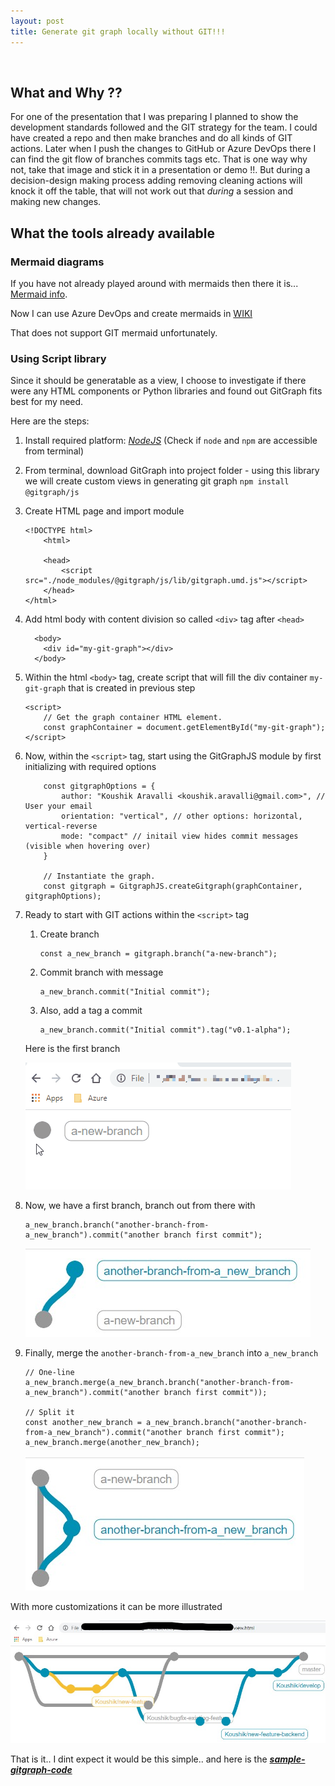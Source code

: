 ```yaml
---
layout: post
title: Generate git graph locally without GIT!!!
---
```

<!-- Post Content -->

<br/>

## What and Why ?? 
For one of the presentation that I was preparing I planned to show the development standards followed and the GIT strategy for the team. I could have created a repo and then make branches and do all kinds of GIT actions. Later when I push the changes to GitHub or Azure DevOps there I can find the git flow of branches commits tags etc. That is one way why not, take that image and stick it in a presentation or demo !!. But during a decision-design making process adding removing cleaning actions will knock it off the table, that will not work out that _during_ a session and making new changes.

## What the tools already available

### Mermaid diagrams

If you have not already played around with mermaids then there it is... [Mermaid info](https://mermaid-js.github.io/mermaid/#/).

Now I can use Azure DevOps and create mermaids in [WIKI](https://docs.microsoft.com/en-us/azure/devops/project/wiki/wiki-markdown-guidance?view=azure-devops) 

That does not support GIT mermaid unfortunately.

### Using Script library

Since it should be generatable as a view, I choose to investigate if there were any HTML components or Python libraries and found out GitGraph fits best for my need. 

Here are the steps:

1. Install required platform: 
    _[NodeJS](https://nodejs.org/en/download/)_ (Check if ```node``` and ```npm``` are accessible from terminal)

1. From terminal, download GitGraph into project folder - using this library we will create custom views in generating git graph
    ```npm install @gitgraph/js```

1. Create HTML page and import module

    ```
    <!DOCTYPE html>
        <html>

        <head>
            <script src="./node_modules/@gitgraph/js/lib/gitgraph.umd.js"></script>
        </head>
    </html>
    ```

1. Add html body with content division so called ```<div>``` tag after ```<head>```
    ```
      <body>  
        <div id="my-git-graph"></div>
      </body>
    ```

1. Within the html ```<body>``` tag, create script that will fill the div container ```my-git-graph``` that is created in previous step
    ```
    <script>
        // Get the graph container HTML element.
        const graphContainer = document.getElementById("my-git-graph");
    </script>
    ```

1. Now, within the ```<script>``` tag, start using the GitGraphJS module by first initializing with required options
    ```
        const gitgraphOptions = {
            author: "Koushik Aravalli <koushik.aravalli@gmail.com>", // User your email 
            orientation: "vertical", // other options: horizontal, vertical-reverse
            mode: "compact" // initail view hides commit messages (visible when hovering over)
        }

        // Instantiate the graph.
        const gitgraph = GitgraphJS.createGitgraph(graphContainer, gitgraphOptions);
    ```

1. Ready to start with GIT actions within the ```<script>``` tag

    1. Create branch 
    
        ``` 
        const a_new_branch = gitgraph.branch("a-new-branch");
        ```
    
    1. Commit branch with message
    
        ```
        a_new_branch.commit("Initial commit");
        ```
    
    1. Also, add a tag a commit

        ```
        a_new_branch.commit("Initial commit").tag("v0.1-alpha");
        ```
    
    Here is the first branch

    ![](/assets/2020-08-07-GitGraph-new-branch-commit.gif)

1. Now, we have a first branch, branch out from there with
    
    ```
    a_new_branch.branch("another-branch-from-a_new_branch").commit("another branch first commit");
    ```

    ![](/assets/2020-08-07-GitGraph-another-new-branch.jpg)
    
1. Finally, merge the ```another-branch-from-a_new_branch``` into ```a_new_branch```

    ```
    // One-line
    a_new_branch.merge(a_new_branch.branch("another-branch-from-a_new_branch").commit("another branch first commit"));

    // Split it
    const another_new_branch = a_new_branch.branch("another-branch-from-a_new_branch").commit("another branch first commit");
    a_new_branch.merge(another_new_branch);
    ```

    ![](/assets/2020-08-07-GitGraph-merge-branch.jpg)

With more customizations it can be more illustrated 

![](/assets/2020-08-07-GitGraph-all-in.gif.jpg)

That is it.. I dint expect it would be this simple.. and here is the **_[sample-gitgraph-code](https://github.com/koushik-aravalli/development/tree/master/LetsCreateGitgraph)_**